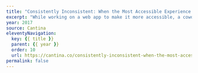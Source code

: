 ```yaml
---
title: "Consistently Inconsistent: When the Most Accessible Experience is Different for Each User"
excerpt: "While working on a web app to make it more accessible, a coworker received an interesting request from the client's QA department"
year: 2017
source: Cantina
eleventyNavigation:
  key: {{ title }}
  parent: {{ year }}
  order: 10
  url: https://cantina.co/consistently-inconsistent-when-the-most-accessible-experience-is-different-for-each-user/
permalink: false
---
```

